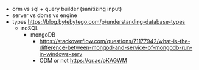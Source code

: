 - orm vs sql + query builder (sanitizing input)
- server vs dbms vs engine
- types https://blog.bytebytego.com/p/understanding-database-types
	- noSQL
		- mongoDB
			- https://stackoverflow.com/questions/71177942/what-is-the-difference-between-mongod-and-service-of-mongodb-run-in-windows-serv
			- ODM or not https://qr.ae/pKAGWM
